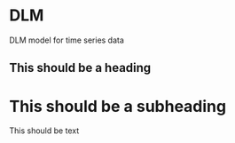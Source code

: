 # DLM
DLM model for time series data

## This should be a heading

# This should be a subheading

This should be text